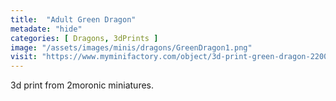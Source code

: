 ```yaml
---
title:  "Adult Green Dragon"
metadate: "hide"
categories: [ Dragons, 3dPrints ]
image: "/assets/images/minis/dragons/GreenDragon1.png"
visit: "https://www.myminifactory.com/object/3d-print-green-dragon-220055"
---
```

3d print from 2moronic miniatures.  